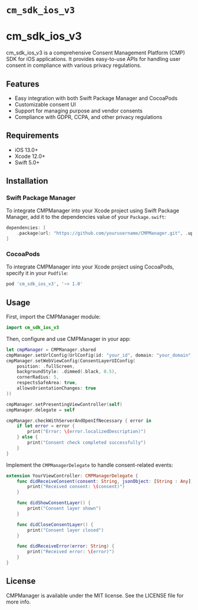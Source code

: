 # ``cm_sdk_ios_v3``

# cm_sdk_ios_v3

cm_sdk_ios_v3 is a comprehensive Consent Management Platform (CMP) SDK for iOS applications. It provides easy-to-use APIs for handling user consent in compliance with various privacy regulations.

## Features

- Easy integration with both Swift Package Manager and CocoaPods
- Customizable consent UI
- Support for managing purpose and vendor consents
- Compliance with GDPR, CCPA, and other privacy regulations

## Requirements

- iOS 13.0+
- Xcode 12.0+
- Swift 5.0+

## Installation

### Swift Package Manager

To integrate CMPManager into your Xcode project using Swift Package Manager, add it to the dependencies value of your `Package.swift`:

```swift
dependencies: [
    .package(url: "https://github.com/yourusername/CMPManager.git", .upToNextMajor(from: "1.0.0"))
]
```

### CocoaPods

To integrate CMPManager into your Xcode project using CocoaPods, specify it in your `Podfile`:

```ruby
pod 'cm_sdk_ios_v3', '~> 1.0'
```

## Usage

First, import the CMPManager module:

```swift
import cm_sdk_ios_v3
```

Then, configure and use CMPManager in your app:

```swift
let cmpManager = CMPManager.shared
cmpManager.setUrlConfig(UrlConfig(id: "your_id", domain: "your_domain", language: "EN", appName: "YourApp"))
cmpManager.setWebViewConfig(ConsentLayerUIConfig(
    position: .fullScreen,
    backgroundStyle: .dimmed(.black, 0.5),
    cornerRadius: 5,
    respectsSafeArea: true,
    allowsOrientationChanges: true
))

cmpManager.setPresentingViewController(self)
cmpManager.delegate = self

cmpManager.checkWithServerAndOpenIfNecessary { error in
    if let error = error {
        print("Error: \(error.localizedDescription)")
    } else {
        print("Consent check completed successfully")
    }
}
```

Implement the `CMPManagerDelegate` to handle consent-related events:

```swift
extension YourViewController: CMPManagerDelegate {
    func didReceiveConsent(consent: String, jsonObject: [String : Any]) {
        print("Received consent: \(consent)")
    }

    func didShowConsentLayer() {
        print("Consent layer shown")
    }

    func didCloseConsentLayer() {
        print("Consent layer closed")
    }

    func didReceiveError(error: String) {
        print("Received error: \(error)")
    }
}
```

## License

CMPManager is available under the MIT license. See the LICENSE file for more info.
